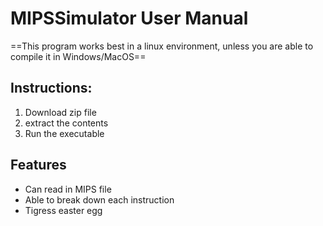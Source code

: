 # MIPSSimulator User Manual
==This program works best in a linux environment, unless you are able to compile it in Windows/MacOS==
## Instructions:
1. Download zip file
2. extract the contents
3. Run the executable

## Features
- Can read in MIPS file
- Able to break down each instruction
- Tigress easter egg